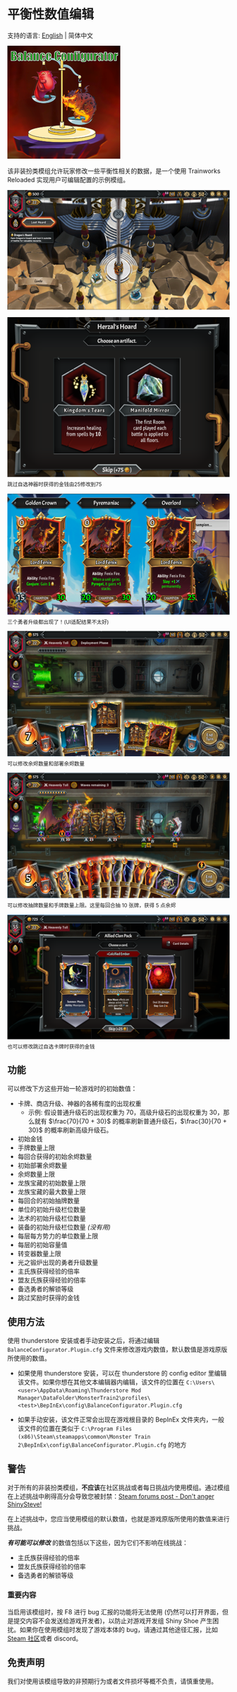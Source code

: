# 平衡性数值编辑

支持的语言: [English](https://github.com/Monster-Train-2-Modding-Group/Balance-Configurator/blob/main/README.md) | 简体中文

![icon](https://raw.githubusercontent.com/Monster-Train-2-Modding-Group/Balance-Configurator/main/icon.png)

该非装扮类模组允许玩家修改一些平衡性相关的数据，是一个使用 Trainworks Reloaded 实现用户可编辑配置的示例模组。

![starting](https://raw.githubusercontent.com/Monster-Train-2-Modding-Group/Balance-Configurator/main/screenshots/starting.png)

![relic_draft](https://raw.githubusercontent.com/Monster-Train-2-Modding-Group/Balance-Configurator/main/screenshots/relic_reward.png)
<sub>跳过自选神器时获得的金钱由25修改到75</sub>

![champion_upgrade](https://raw.githubusercontent.com/Monster-Train-2-Modding-Group/Balance-Configurator/main/screenshots/champion_upgrades.png)
<sub>三个勇者升级都出现了！(UI适配结果不太好)</sub>

![deployment](https://raw.githubusercontent.com/Monster-Train-2-Modding-Group/Balance-Configurator/main/screenshots/deployment.png)
<sub>可以修改余烬数量和部署余烬数量</sub>

![battle](https://raw.githubusercontent.com/Monster-Train-2-Modding-Group/Balance-Configurator/main/screenshots/battle.png)
<sub>可以修改抽牌数量和手牌数量上限。这里每回合抽 10 张牌，获得 5 点余烬</sub>

![card_draft](https://raw.githubusercontent.com/Monster-Train-2-Modding-Group/Balance-Configurator/main/screenshots/card_draft.png)
<sub>也可以修改跳过自选卡牌时获得的金钱</sub>

## 功能

可以修改下方这些开始一轮游戏时的初始数值：

* 卡牌、商店升级、神器的各稀有度的出现权重
  * 示例: 假设普通升级石的出现权重为 70，高级升级石的出现权重为 30，那么就有 $\frac{70}{70 + 30}$ 的概率刷新普通升级石，$\frac{30}{70 + 30}$ 的概率刷新高级升级石。
* 初始金钱
* 手牌数量上限
* 每回合获得的初始余烬数量
* 初始部署余烬数量
* 余烬数量上限
* 龙族宝藏的初始数量上限
* 龙族宝藏的最大数量上限
* 每回合的初始抽牌数量
* 单位的初始升级栏位数量
* 法术的初始升级栏位数量
* 装备的初始升级栏位数量 *(没有用)*
* 每层每方势力的单位数量上限
* 每层的初始容量值
* 转变器数量上限
* 光之锻炉出现的勇者升级数量
* 主氏族获得经验的倍率
* 盟友氏族获得经验的倍率
* 备选勇者的解锁等级
* 跳过奖励时获得的金钱

## 使用方法

使用 thunderstore 安装或者手动安装之后，将通过编辑 `BalanceConfigurator.Plugin.cfg` 文件来修改游戏内数值，默认数值是游戏原版所使用的数值。

* 如果使用 thunderstore 安装，可以在 thunderstore 的 config editor 里编辑该文件。如果你想在其他文本编辑器内编辑，该文件的位置在 `C:\Users\<user>\AppData\Roaming\Thunderstore Mod Manager\DataFolder\MonsterTrain2\profiles\<test>\BepInEx\config\BalanceConfigurator.Plugin.cfg`

* 如果手动安装，该文件正常会出现在游戏根目录的 BepInEx 文件夹内，一般该文件的位置在类似于 `C:\Program Files (x86)\Steam\steamapps\common\Monster Train 2\BepInEx\config\BalanceConfigurator.Plugin.cfg` 的地方

## 警告

对于所有的非装扮类模组，**不应该**在社区挑战或者每日挑战内使用模组。通过模组在上述挑战中刷得高分会导致您被封禁：[Steam forums post - Don't anger ShinySteve!](https://steamcommunity.com/app/2742830/discussions/0/599653789035669752/)

在上述挑战中，您应当使用模组的默认数值，也就是游戏原版所使用的数值来进行挑战。

***有可能可以修改*** 的数值包括以下这些，因为它们不影响在线挑战：

- 主氏族获得经验的倍率
- 盟友氏族获得经验的倍率
- 备选勇者的解锁等级

### **重要内容**

当启用该模组时，按 F8 进行 bug 汇报的功能将无法使用 (仍然可以打开界面，但是提交内容不会发送给游戏开发者)，以防止对游戏开发组 Shiny Shoe 产生困扰。如果你在使用模组时发现了游戏本体的 bug，请通过其他途径汇报，比如 [Steam 社区](https://steamcommunity.com/app/2742830/discussions/1/)或者 discord。

## 免责声明

我们对使用该模组导致的非预期行为或者文件损坏等概不负责，请慎重使用。
